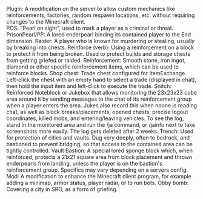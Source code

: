    Plugin: 
        A modification on the server to allow custom mechanics like reinforcements, factories, random respawn locations, etc. 
        without requiring changes to the Minecraft client.   
   POS: 
        "Pearl on sight", used to mark a player as a criminal or threat.
    PrisonPearl/PP: 
        A lored enderpearl binding its contained player to the End dimension.
    Raider: 
        A player who is known for murdering or stealing, usually by breaking into chests.
    Reinforce (verb): 
        Using a reinforcement on a block to protect it from being broken. Used to protect builds and storage chests from getting 
        griefed or raided.
    Reinforcement: 
        Smooth stone, iron ingot, diamond or other specific reinforcement items, which can be used to reinforce blocks.
    Shop chest: 
        Trade chest configured for ItemExchange. Left-click the chest with an empty hand to select a trade (displayed in chat), 
        then hold the input item and left-click to execute the trade.
    Snitch: 
        Reinforced Noteblock or Jukebox that allows monitoring the 23x23x23 cube area around it by sending messages to the chat 
        of its reinforcement group when a player enters the area. Jukes also record this when noone is reading chat, as well 
        as block breaks/placements, opened chests, precise logout coordinates, killed mobs, and entering/leaving vehicles. 
        To see the log, stand in the monitored area and run the /ja command, or /jainfo next to take screenshots more easily. 
        The log gets deleted after 2 weeks.
    Trench: 
        Used for protection of cities and vaults. Dug very deeply, often to bedrock, and bastioned to prevent bridging, 
        so that access to the contained area can be tightly controlled.
    Vault Bastion: 
        A special lored sponge block which, when reinforced, protects a 21x21 square area from block placement and thrown 
        enderpearls from landing, unless the player is on the bastion's reinforcement group. Specifics may vary depending 
        on a servers config.
    Mod: 
        A modification to enhance the Minecraft client program, for example adding a minimap, armor status, player radar,
        or to run bots.
    Obby bomb: 
        Covering a city in SRO, as a form of griefing.
